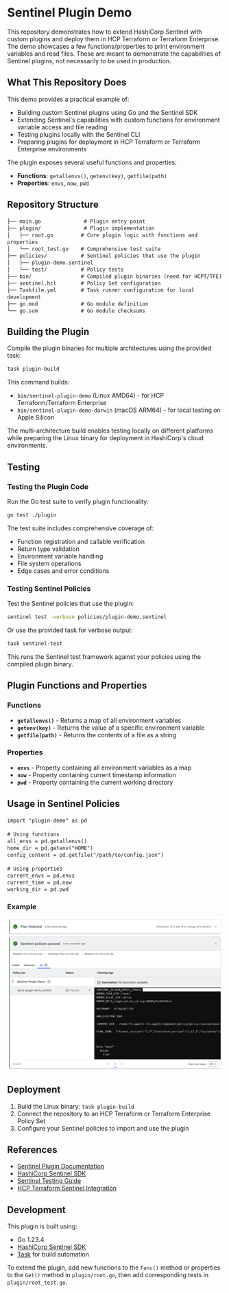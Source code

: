 # Sentinel Plugin Demo

This repository demonstrates how to extend HashiCorp Sentinel with custom plugins and deploy them in HCP Terraform or Terraform Enterprise. The demo showcases a few functions/properties to print environment variables and read files. These are meant to demonstrate the capabilities of Sentinel plugins, not necessarily to be used in production.

## What This Repository Does

This demo provides a practical example of:

- Building custom Sentinel plugins using Go and the Sentinel SDK
- Extending Sentinel's capabilities with custom functions for environment variable access and file reading
- Testing plugins locally with the Sentinel CLI
- Preparing plugins for deployment in HCP Terraform or Terraform Enterprise environments

The plugin exposes several useful functions and properties:

- **Functions**: `getallenvs()`, `getenv(key)`, `getfile(path)`
- **Properties**: `envs`, `now`, `pwd`

## Repository Structure

```text
├── main.go              # Plugin entry point
├── plugin/              # Plugin implementation
│   ├── root.go         # Core plugin logic with functions and properties
│   └── root_test.go    # Comprehensive test suite
├── policies/           # Sentinel policies that use the plugin
│   ├── plugin-demo.sentinel
│   └── test/           # Policy tests
├── bin/                # Compiled plugin binaries (need for HCPT/TFE)
├── sentinel.hcl        # Policy Set configuration
├── Taskfile.yml        # Task runner configuration for local development
├── go.mod              # Go module definition
└── go.sum              # Go module checksums
```

## Building the Plugin

Compile the plugin binaries for multiple architectures using the provided task:

```bash
task plugin-build
```

This command builds:

- `bin/sentinel-plugin-demo` (Linux AMD64) - for HCP Terraform/Terraform Enterprise
- `bin/sentinel-plugin-demo-darwin` (macOS ARM64) - for local testing on Apple Silicon

The multi-architecture build enables testing locally on different platforms while preparing the Linux binary for deployment in HashiCorp's cloud environments.

## Testing

### Testing the Plugin Code

Run the Go test suite to verify plugin functionality:

```bash
go test ./plugin
```

The test suite includes comprehensive coverage of:

- Function registration and callable verification
- Return type validation
- Environment variable handling
- File system operations
- Edge cases and error conditions

### Testing Sentinel Policies

Test the Sentinel policies that use the plugin:

```bash
sentinel test -verbose policies/plugin-demo.sentinel
```

Or use the provided task for verbose output:

```bash
task sentinel-test
```

This runs the Sentinel test framework against your policies using the compiled plugin binary.

## Plugin Functions and Properties

### Functions

- **`getallenvs()`** - Returns a map of all environment variables
- **`getenv(key)`** - Returns the value of a specific environment variable
- **`getfile(path)`** - Returns the contents of a file as a string

### Properties

- **`envs`** - Property containing all environment variables as a map
- **`now`** - Property containing current timestamp information
- **`pwd`** - Property containing the current working directory

## Usage in Sentinel Policies

```hcl
import "plugin-demo" as pd

# Using functions
all_envs = pd.getallenvs()
home_dir = pd.getenv("HOME")
config_content = pd.getfile("/path/to/config.json")

# Using properties
current_envs = pd.envs
current_time = pd.now
working_dir = pd.pwd
```

### Example

![](images/demo-example.png)

## Deployment

1. Build the Linux binary: `task plugin-build`
2. Connect the repository to an HCP Terraform or Terraform Enterprise Policy Set
3. Configure your Sentinel policies to import and use the plugin

## References

- [Sentinel Plugin Documentation](https://developer.hashicorp.com/sentinel/docs/extending/plugins)
- [HashiCorp Sentinel SDK](https://github.com/hashicorp/sentinel-sdk)
- [Sentinel Testing Guide](https://developer.hashicorp.com/sentinel/docs/writing/testing)
- [HCP Terraform Sentinel Integration](https://developer.hashicorp.com/terraform/cloud-docs/policy-enforcement)

## Development

This plugin is built using:

- Go 1.23.4
- [HashiCorp Sentinel SDK](https://github.com/hashicorp/sentinel-sdk)
- [Task](https://taskfile.dev/) for build automation

To extend the plugin, add new functions to the `Func()` method or properties to the `Get()` method in `plugin/root.go`, then add corresponding tests in `plugin/root_test.go`.
